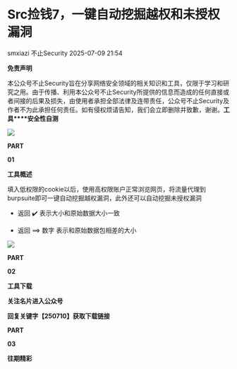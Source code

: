 #  Src捡钱7，一键自动挖掘越权和未授权漏洞  
smxiazi  不止Security   2025-07-09 21:54  
  
**免责声明**  
  
本公众号不止Security旨在分享网络安全领域的相关知识和工具，仅限于学习和研究之用。由于传播、利用本公众号不止Security所提供的信息而造成的任何直接或者间接的后果及损失，由使用者承担全部法律及连带责任，公众号不止Security及作者不为此承担任何责任。如有侵权烦请告知，我们会立即删除并致歉，谢谢。**工具****安全性自测**  
  
  
  
![](https://mmbiz.qpic.cn/sz_mmbiz_png/0sjvG0TycCocg7xnrRn8LwibKOXGlMKVhMS9PkX9d4OM5LPjV3I9xNqN848hAndX42M4BtiatzT9K5XsvoqE6QUw/640?wx_fmt=png&from=appmsg "")  
  
**PART**  
  
  
**01**  
  
**工具概述**  
  
  
填入低权限的cookie以后，使用高权限账户正常浏览网页，将流量代理到burpsuite即可一键自动挖掘越权漏洞，此外还可以自动挖掘未授权漏洞  
  
- 返回 ✔️ 表示大小和原始数据大小一致  
  
- 返回 ==> 数字 表示和原始数据包相差的大小  
  
![](https://mmbiz.qpic.cn/sz_mmbiz_png/0sjvG0TycCon2SUTCJKw7V5Xy8RbgIeICVZW6iaUfvxic1pLuzvtcP813C4B1tibM6icx5Qn7zCqNibHvibicguIcYLYw/640?wx_fmt=png&from=appmsg "")  
  
  
**PART**  
  
  
**02**  
  
**工具下载**  
  
  
**关注名片进入公众号**  
  
**回复关键字【250710】获取下载链接**  
  
**PART**  
  
  
**03**  
  
**往期精彩**  
  
  
[](https://mp.weixin.qq.com/s?__biz=MzU3OTYxNDY1NA==&mid=2247485444&idx=1&sn=e6d45eb650449f7254786ddacd965242&scene=21#wechat_redirect)  
  
[](https://mp.weixin.qq.com/s?__biz=MzU3OTYxNDY1NA==&mid=2247485475&idx=1&sn=ebbd7ed07ebef6621e5db3504fdcd52b&scene=21#wechat_redirect)  
  
[](https://mp.weixin.qq.com/s?__biz=MzU3OTYxNDY1NA==&mid=2247485458&idx=1&sn=bd4a7191064da90be0fdddc19cd28dee&scene=21#wechat_redirect)  
  
  
